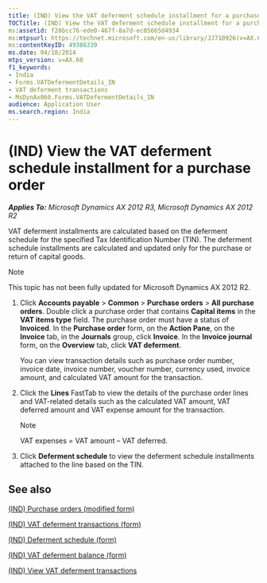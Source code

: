 ```yaml
---
title: (IND) View the VAT deferment schedule installment for a purchase order
TOCTitle: (IND) View the VAT deferment schedule installment for a purchase order
ms:assetid: f28bcc76-ede0-467f-8a7d-ec05665d4934
ms:mtpsurl: https://technet.microsoft.com/en-us/library/JJ710926(v=AX.60)
ms:contentKeyID: 49386339
ms.date: 04/18/2014
mtps_version: v=AX.60
f1_keywords:
- India
- Forms.VATDefermentDetails_IN
- VAT deferment transactions
- MsDynAx060.Forms.VATDefermentDetails_IN
audience: Application User
ms.search.region: India
---
```


# (IND) View the VAT deferment schedule installment for a purchase order 


_**Applies To:** Microsoft Dynamics AX 2012 R3, Microsoft Dynamics AX 2012 R2_

VAT deferment installments are calculated based on the deferment schedule for the specified Tax Identification Number (TIN). The deferment schedule installments are calculated and updated only for the purchase or return of capital goods.


> [!NOTE]
> <P>This topic has not been fully updated for Microsoft Dynamics AX 2012 R2.</P>



1.  Click **Accounts payable** \> **Common** \> **Purchase orders** \> **All purchase orders**. Double click a purchase order that contains **Capital items** in the **VAT items type** field. The purchase order must have a status of **Invoiced**. In the **Purchase order** form, on the **Action Pane**, on the **Invoice** tab, in the **Journals** group, click **Invoice**. In the **Invoice journal** form, on the **Overview** tab, click **VAT deferment**.
    
    You can view transaction details such as purchase order number, invoice date, invoice number, voucher number, currency used, invoice amount, and calculated VAT amount for the transaction.

2.  Click the **Lines** FastTab to view the details of the purchase order lines and VAT-related details such as the calculated VAT amount, VAT deferred amount and VAT expense amount for the transaction.
    

    > [!NOTE]
    > <P>VAT expenses = VAT amount – VAT deferred.</P>



3.  Click **Deferment schedule** to view the deferment schedule installments attached to the line based on the TIN.

## See also

[(IND) Purchase orders (modified form)](https://technet.microsoft.com/en-us/library/jj664798\(v=ax.60\))

[(IND) VAT deferment transactions (form)](https://technet.microsoft.com/en-us/library/jj710922\(v=ax.60\))

[(IND) Deferment schedule (form)](https://technet.microsoft.com/en-us/library/jj664609\(v=ax.60\))

[(IND) VAT deferment balance (form)](https://technet.microsoft.com/en-us/library/jj664626\(v=ax.60\))

[(IND) View VAT deferment transactions](ind-view-vat-deferment-transactions.md)

  


